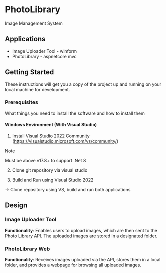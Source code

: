 # PhotoLibrary

Image Management System

## Applications

* Image Uploader Tool - winform
* PhotoLibrary - aspnetcore mvc

## Getting Started

These instructions will get you a copy of the project up and running on your local machine for development.

### Prerequisites

What things you need to install the software and how to install them

#### Windows Environment (With Visual Studio)

1. Install Visual Studio 2022 Community 
(https://visualstudio.microsoft.com/vs/community/)
> [!NOTE]  
> Must be above v17.8+ to support .Net 8

2. Clone git repository via visual studio
   
3. Build and Run using Visual Studio 2022

-> Clone repository using VS, build and run both applications


## Design

### Image Uploader Tool
**Functionality**: Enables users to upload images, which are then sent to the Photo Library API. The uploaded images are stored in a designated folder.

### PhotoLibrary Web
**Functionality**: Receives images uploaded via the API, stores them in a local folder, and provides a webpage for browsing all uploaded images.
